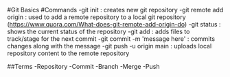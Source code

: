 #Git Basics
#Commands
-git init : creates new git repository
-git remote add origin : used to add a remote repository to a local git repository (https://www.quora.com/What-does-git-remote-add-origin-do)
-git status : shows the current status of the repository
-git add : adds files to track/stage for the next commit
-git commit -m 'message here' : commits changes along with the message
-git push -u origin main : uploads local repository content to the remote repository

##Terms
-Repository
-Commit
-Branch
-Merge
-Push